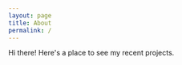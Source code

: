 ```yaml
---
layout: page
title: About
permalink: /
---
```


Hi there! Here's a place to see my recent projects.
